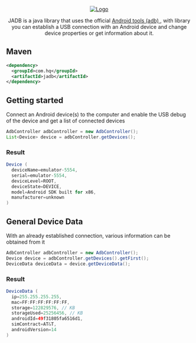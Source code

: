 <p align="center">
  <a href="https://github.com/HugoQuinn2/jadb">
    <img src="https://github.com/user-attachments/assets/f5659d31-7d8b-49d0-869b-b1fd465af03a" alt="Logo">
  </a>
</p>

<p align="center">
JADB is a java library that uses the official <a href="https://developer.android.com/tools/adb?hl=es-419"> Android tools (adb) </a>, with library you can establish a USB connection with an Android device and change device properties or get information about it.
</p>

## Maven

```xml
<dependency>
  <groupId>com.hq</groupId>
  <artifactId>jadb</artifactId>
</dependency>
```

## Getting started

Connect an Android device(s) to the computer and enable the USB debug of the device and get a list of connected devices 

```java
AdbController adbController = new AdbController();
List<Device> device = adbController.getDevices();
```
### Result

```java
Device (
  deviceName=emulator-5554, 
  serial=emulator-5554,
  deviceLevel=ROOT, 
  deviceState=DEVICE, 
  model=Android SDK built for x86,
  manufacturer=unknown
)
```

## General Device Data

With an already established connection, various information can be obtained from it

```java
AdbController adbController = new AdbController();
Device device = adbController.getDevices().getFirst();
DeviceData deviceData = device.getDeviceData();
```

### Result

```java
DeviceData (
  ip=255.255.255.255,
  mac=FF:FF:FF:FF:FF:FF, 
  storage=122829576, // KB
  storageUsed=25256456, // KB
  androidId=49f31805fa6516d1, 
  simContract=AT&T, 
  androidVersion=14
)
```
